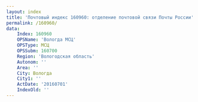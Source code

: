 ```yaml
---
layout: index
title: 'Почтовый индекс 160960: отделение почтовой связи Почты России'
permalink: /160960/
data:
    Index: 160960
    OPSName: 'Вологда МСЦ'
    OPSType: МСЦ
    OPSSubm: 160700
    Region: 'Вологодская область'
    Autonom: ''
    Area: ''
    City: Вологда
    City1: ''
    ActDate: '20160701'
    IndexOld: ''
---
```

